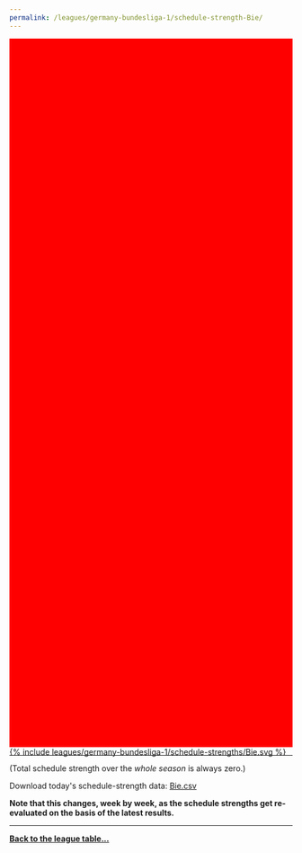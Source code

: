 ```yaml
---
permalink: /leagues/germany-bundesliga-1/schedule-strength-Bie/
---
```


<style>
.svg-wrap {
    background-color:red;
    height:0;
    padding-top:250%; /* 350px/550px */
    position: relative;
}

svg {
    background-color: white;
    height: 100%;
    display:block;
    width: 100%;
    position: absolute;
    top:0;
    left:0;
}
</style>


<div class="svg-wrap">
{% include leagues/germany-bundesliga-1/schedule-strengths/Bie.svg %}
</div>

-----

(Total schedule strength over the *whole season* is always zero.)


Download today's schedule-strength data: [Bie.csv](/assets/leagues/germany-bundesliga-1/2020/schedule-strengths/Bie.csv)

**Note that this changes, week by week, as the schedule strengths get re-evaluated on the
basis of the latest results.**

-----

[**Back to the league table...**](/leagues/germany-bundesliga-1)


